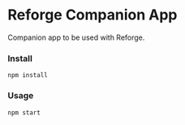 # Reforge Companion App

Companion app to be used with Reforge.

### Install
`npm install`

### Usage
`npm start`
